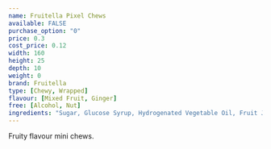 ```yaml
---
name: Fruitella Pixel Chews
available: FALSE
purchase_option: "0"
price: 0.3
cost_price: 0.12
width: 160
height: 25
depth: 10
weight: 0
brand: Fruitella
type: [Chewy, Wrapped]
flavour: [Mixed Fruit, Ginger]
free: [Alcohol, Nut]
ingredients: "Sugar, Glucose Syrup, Hydrogenated Vegetable Oil, Fruit Juices From Concentrate (Strawberry, Raspberry, Orange, Lemon) (3%), Acid (Citric Acid), Humectant (Glycerol), Gelling Agents (Gum Arabic, Gellan Gum), Starch, Natural Flavourings, Glazing Agents (Carnauba Wax, Shellac, Beeswax), Emulsifier (Sucrose Esters of Fatty Acids), Colours (Paprika Extract, Curcumin, Carmine, Beetroot Red)"
---
```

Fruity flavour mini chews.